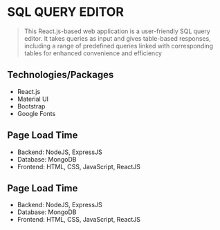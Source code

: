 # SQL QUERY EDITOR

>This React.js-based web application is a user-friendly SQL query editor. It takes queries as input and gives table-based responses, including a range of predefined queries linked with corresponding tables for enhanced convenience and efficiency

## Technologies/Packages

- React.js
- Material UI
- Bootstrap
- Google Fonts

## Page Load Time

- Backend: NodeJS, ExpressJS
- Database: MongoDB
- Frontend: HTML, CSS, JavaScript, ReactJS

## Page Load Time

- Backend: NodeJS, ExpressJS
- Database: MongoDB
- Frontend: HTML, CSS, JavaScript, ReactJS